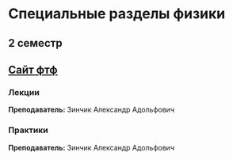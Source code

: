 # Специальные разделы физики 

## 2 семестр

## [Сайт фтф](https://study.physics.itmo.ru/?redirect=0)

### Лекции

**Преподаватель:** Зинчик Александр Адольфович


### Практики 

**Преподаватель:** Зинчик Александр Адольфович
